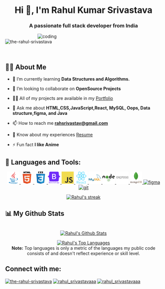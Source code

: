 <h1 align="center">Hi 👋, I'm Rahul Kumar Srivastava</h1>
<h3 align="center">A passionate full stack developer from India</h3>
<img align="right" alt="coding" width="400" src="https://user-images.githubusercontent.com/74038190/219923823-bf1ce878-c6b8-4faa-be07-93e6b1006521.gif">

<p align="left"> <img src="https://komarev.com/ghpvc/?username=the-rahul-srivastava&label=Profile%20views&color=0e75b6&style=flat" alt="the-rahul-srivastava" /> </p>


<p align="left"> <a href="https://twitter.com/" target="blank"><img src="https://img.shields.io/twitter/follow/?logo=twitter&style=for-the-badge" alt="" /></a> </p>

## 🙋‍♂️ About Me
- 🌱 I’m currently learning **Data Structures and Algorithms.**

- 👯 I’m looking to collaborate on **OpenSource Projects**
  
- 👨‍💻 All of my projects are available in my [Portfolio](https://rahulsrivastavaa.github.io/Portfolio-website/)

- 💬 Ask me about **HTML,CSS,JavaScript,React, MySQL, Oops, Data structure,figma, and Java**

- 📫 How to reach me **rahsrivastav@gmail.com**

- 📄 Know about my experiences [Resume](https://drive.google.com/file/d/19XKJphqIB20DCuzL-oYJsAXDWtNty3_L/view?usp=drive_link)

-  ⚡ Fun fact **I like Anime**


## 🚀 Languages and Tools:

<p align="center">
<a href="https://www.java.com" target="_blank" rel="noreferrer"> <img src="https://raw.githubusercontent.com/devicons/devicon/master/icons/java/java-original.svg" alt="java" width="40" height="40"/> </a>  
<a href="https://www.w3.org/html/" target="_blank" rel="noreferrer"> <img src="https://raw.githubusercontent.com/devicons/devicon/master/icons/html5/html5-original-wordmark.svg" alt="html5" width="40" height="40"/> </a>
<a href="https://www.w3schools.com/css/" target="_blank" rel="noreferrer"> <img src="https://raw.githubusercontent.com/devicons/devicon/master/icons/css3/css3-original-wordmark.svg" alt="css3" width="40" height="40"/> </a>
<a href="https://getbootstrap.com" target="_blank" rel="noreferrer"> <img src="https://raw.githubusercontent.com/devicons/devicon/master/icons/bootstrap/bootstrap-plain-wordmark.svg" alt="bootstrap" width="40" height="40"/> </a>
<a href="https://developer.mozilla.org/en-US/docs/Web/JavaScript" target="_blank" rel="noreferrer"> <img src="https://raw.githubusercontent.com/devicons/devicon/master/icons/javascript/javascript-original.svg" alt="javascript" width="40" height="40"/> </a>
<a href="https://reactjs.org/" target="_blank" rel="noreferrer"> <img src="https://raw.githubusercontent.com/devicons/devicon/master/icons/react/react-original-wordmark.svg" alt="react" width="40" height="40"/> </a> 
<a href="https://www.mysql.com/" target="_blank" rel="noreferrer"> <img src="https://raw.githubusercontent.com/devicons/devicon/master/icons/mysql/mysql-original-wordmark.svg" alt="mysql" width="40" height="40"/> </a>
<a href="https://nodejs.org" target="_blank" rel="noreferrer"> <img src="https://raw.githubusercontent.com/devicons/devicon/master/icons/nodejs/nodejs-original-wordmark.svg" alt="nodejs" width="40" height="40"/> </a> 
<a href="https://expressjs.com" target="_blank" rel="noreferrer"> <img src="https://raw.githubusercontent.com/devicons/devicon/master/icons/express/express-original-wordmark.svg" alt="express" width="40" height="40"/> </a> 
<a href="https://www.mongodb.com/" target="_blank" rel="noreferrer"> <img src="https://raw.githubusercontent.com/devicons/devicon/master/icons/mongodb/mongodb-original-wordmark.svg" alt="mongodb" width="40" height="40"/> </a> 
<a href="https://www.figma.com/" target="_blank" rel="noreferrer"> <img src="https://www.vectorlogo.zone/logos/figma/figma-icon.svg" alt="figma" width="40" height="40"/> </a> 
<a href="https://git-scm.com/" target="_blank" rel="noreferrer"> <img src="https://www.vectorlogo.zone/logos/git-scm/git-scm-icon.svg" alt="git" width="40" height="40"/> </a>  
</p>

<p align="center">
    <a href="https://github.com/rahulsrivastavaa/github-readme-streak-stats">
        <img title="🔥 Get streak stats for your profile at git.io/streak-stats" alt="Rahul's streak" src="https://github-readme-streak-stats.herokuapp.com?user=rahulsrivastavaa&theme=vue-dark&hide_border=true&stroke=DDDBD8&background=03030397&dates=D5DDD4"/>
    </a>
</p>


## 📊 My Github Stats
<p align="center">
  <br/>
    <a href="https://github.com/rahulsrivastavaa"><img alt="Rahul's Github Stats" src="https://github-readme-stats.vercel.app/api?username=rahulsrivastavaa&show_icons=true&count_private=true&theme=vue-dark&hide_border=true&bg_color=03030397" /></a>
</p>
<p align="center">
<a href="https://github.com/rahulsrivastavaa"><img alt="Rahul's Top Languages" src="https://github-readme-stats.vercel.app/api/top-langs/?username=rahulsrivastavaa&langs_count=5&count_private=true&layout=compact&theme=vue-dark&hide_border=true&bg_color=03030397" /></a>
  <br/>
  <b>Note:</b> Top languages is only a metric of the languages my public code consists of and doesn't reflect experience or skill level.
</p>


## Connect with me:
<p align="left">
<a href="https://linkedin.com/in/the-rahul-srivastava" target="blank"><img align="center" src="https://raw.githubusercontent.com/rahuldkjain/github-profile-readme-generator/master/src/images/icons/Social/linked-in-alt.svg" alt="the-rahul-srivastava" height="30" width="40" /></a>
<a href="https://instagram.com/rahul_srivastavaaa" target="blank"><img align="center" src="https://raw.githubusercontent.com/rahuldkjain/github-profile-readme-generator/master/src/images/icons/Social/instagram.svg" alt="rahul_srivastavaaa" height="30" width="40" /></a>
<a href="https://www.leetcode.com/rahul_srivastavaaa" target="blank"><img align="center" src="https://raw.githubusercontent.com/rahuldkjain/github-profile-readme-generator/master/src/images/icons/Social/leet-code.svg" alt="rahul_srivastavaaa" height="30" width="40" /></a>
</p>
<br/>
<br/>
<p align="left">
</p>
<br/>
<br/>
